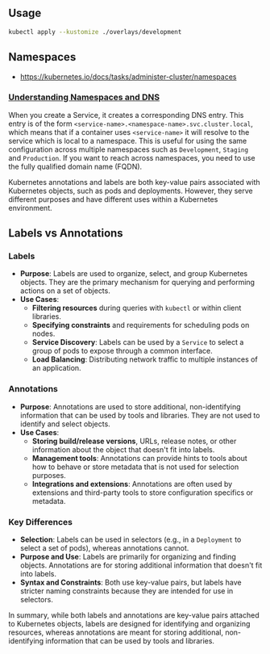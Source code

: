 ## Usage

```bash
kubectl apply --kustomize ./overlays/development
```

## Namespaces

- https://kubernetes.io/docs/tasks/administer-cluster/namespaces

### [Understanding Namespaces and DNS](https://kubernetes.io/docs/tasks/administer-cluster/namespaces/#understanding-namespaces-and-dns)

When you create a Service, it creates a corresponding DNS entry. This entry is of the form
`<service-name>.<namespace-name>.svc.cluster.local`, which means that if a container uses `<service-name>`
it will resolve to the service which is local to a namespace. This is useful for using the same
configuration across multiple namespaces such as `Development`, `Staging` and `Production`. If you want
to reach across namespaces, you need to use the fully qualified domain name (FQDN).

Kubernetes annotations and labels are both key-value pairs associated with Kubernetes objects, such as pods and
deployments. However, they serve different purposes and have different uses within a Kubernetes environment.

## Labels vs Annotations

### Labels

- **Purpose**: Labels are used to organize, select, and group Kubernetes objects. They are the primary mechanism for
  querying and performing actions on a set of objects.
- **Use Cases**:
    - **Filtering resources** during queries with `kubectl` or within client libraries.
    - **Specifying constraints** and requirements for scheduling pods on nodes.
    - **Service Discovery**: Labels can be used by a `Service` to select a group of pods to expose through a common
      interface.
    - **Load Balancing**: Distributing network traffic to multiple instances of an application.

### Annotations

- **Purpose**: Annotations are used to store additional, non-identifying information that can be used by tools and
  libraries. They are not used to identify and select objects.
- **Use Cases**:
    - **Storing build/release versions**, URLs, release notes, or other information about the object that doesn't fit
      into labels.
    - **Management tools**: Annotations can provide hints to tools about how to behave or store metadata that is not
      used for selection purposes.
    - **Integrations and extensions**: Annotations are often used by extensions and third-party tools to store
      configuration specifics or metadata.

### Key Differences

- **Selection**: Labels can be used in selectors (e.g., in a `Deployment` to select a set of pods), whereas annotations
  cannot.
- **Purpose and Use**: Labels are primarily for organizing and finding objects. Annotations are for storing additional
  information that doesn't fit into labels.
- **Syntax and Constraints**: Both use key-value pairs, but labels have stricter naming constraints because they are
  intended for use in selectors.

In summary, while both labels and annotations are key-value pairs attached to Kubernetes objects, labels are designed
for identifying and organizing resources, whereas annotations are meant for storing additional, non-identifying
information that can be used by tools and libraries.
